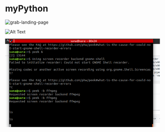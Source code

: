 # myPython

![grab-landing-page](https://github.com/nay493/myPython/edit/master/test1.gif)

![Alt Text](https://github.com/nay493/myPython/edit/master/test1.gif)

![iii](https://github.com/nay493/myPython/blob/master/test1.gif)
